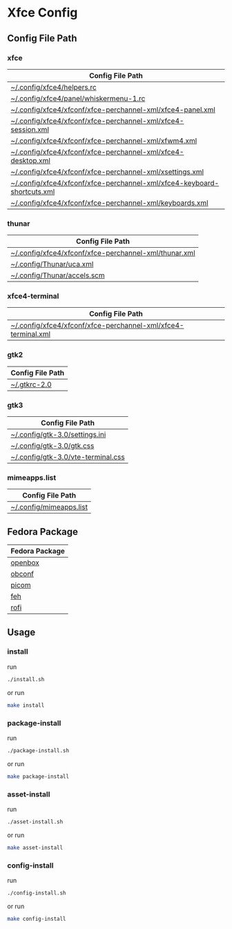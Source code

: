 

# Xfce Config




## Config File Path


### xfce

| Config File Path |
| --- |
| [~/.config/xfce4/helpers.rc](./asset/overlay/etc/skel/.config/xfce4/helpers.rc) |
| [~/.config/xfce4/panel/whiskermenu-1.rc](./asset/overlay/etc/skel/.config/xfce4/panel/whiskermenu-1.rc) |
| [~/.config/xfce4/xfconf/xfce-perchannel-xml/xfce4-panel.xml](./asset/overlay/etc/skel/.config/xfce4/xfconf/xfce-perchannel-xml/xfce4-panel.xml) |
| [~/.config/xfce4/xfconf/xfce-perchannel-xml/xfce4-session.xml](./asset/overlay/etc/skel/.config/xfce4/xfconf/xfce-perchannel-xml/xfce4-session.xml) |
| [~/.config/xfce4/xfconf/xfce-perchannel-xml/xfwm4.xml](./asset/overlay/etc/skel/.config/xfce4/xfconf/xfce-perchannel-xml/xfwm4.xml) |
| [~/.config/xfce4/xfconf/xfce-perchannel-xml/xfce4-desktop.xml](./asset/overlay/etc/skel/.config/xfce4/xfconf/xfce-perchannel-xml/xfce4-desktop.xml) |
| [~/.config/xfce4/xfconf/xfce-perchannel-xml/xsettings.xml](./asset/overlay/etc/skel/.config/xfce4/xfconf/xfce-perchannel-xml/xsettings.xml) |
| [~/.config/xfce4/xfconf/xfce-perchannel-xml/xfce4-keyboard-shortcuts.xml](./asset/overlay/etc/skel/.config/xfce4/xfconf/xfce-perchannel-xml/xfce4-keyboard-shortcuts.xml) |
| [~/.config/xfce4/xfconf/xfce-perchannel-xml/keyboards.xml](./asset/overlay/etc/skel/.config/xfce4/xfconf/xfce-perchannel-xml/keyboards.xml) |


### thunar

| Config File Path |
| --- |
| [~/.config/xfce4/xfconf/xfce-perchannel-xml/thunar.xml](./asset/overlay/etc/skel/.config/xfce4/xfconf/xfce-perchannel-xml/thunar.xml) |
| [~/.config/Thunar/uca.xml](./asset/overlay/etc/skel/.config/xfce4/xfconf/xfce-perchannel-xml/uca.xml) |
| [~/.config/Thunar/accels.scm](./asset/overlay/etc/skel/.config/xfce4/xfconf/xfce-perchannel-xml/accels.scm) |


### xfce4-terminal

| Config File Path |
| --- |
| [~/.config/xfce4/xfconf/xfce-perchannel-xml/xfce4-terminal.xml](./asset/overlay/etc/skel/.config/xfce4/xfconf/xfce-perchannel-xml/xfce4-terminal.xml) |


### gtk2

| Config File Path |
| --- |
| [~/.gtkrc-2.0](./asset/overlay/etc/skel/.gtkrc-2.0) |


### gtk3

| Config File Path |
| --- |
| [~/.config/gtk-3.0/settings.ini](./asset/overlay/etc/skel/.config/gtk-3.0/settings.ini) |
| [~/.config/gtk-3.0/gtk.css](./asset/overlay/etc/skel/.config/gtk-3.0/gtk.css) |
| [~/.config/gtk-3.0/vte-terminal.css](./asset/overlay/etc/skel/.config/gtk-3.0/vte-terminal.css) |


### mimeapps.list

| Config File Path |
| --- |
| [~/.config/mimeapps.list](./asset/overlay/etc/skel/.config/mimeapps.list) |




## Fedora Package

| Fedora Package |
| --- |
| [openbox](https://packages.fedoraproject.org/pkgs/openbox/openbox/) |
| [obconf](https://packages.fedoraproject.org/pkgs/obconf/obconf/) |
| [picom](https://packages.fedoraproject.org/pkgs/picom/picom/) |
| [feh](https://packages.fedoraproject.org/pkgs/feh/feh/) |
| [rofi](https://packages.fedoraproject.org/pkgs/rofi/rofi/) |



## Usage


### install

run

``` sh
./install.sh
```

or run

``` sh
make install
```


### package-install

run

``` sh
./package-install.sh
```

or run

``` sh
make package-install
```


### asset-install

run

``` sh
./asset-install.sh
```

or run

``` sh
make asset-install
```


### config-install

run

``` sh
./config-install.sh
```

or run

``` sh
make config-install
```

